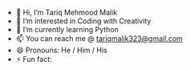- 👋 Hi, I’m Tariq Mehmood Malik
- 👀 I’m interested in Coding with Creativity 
- 🌱 I’m currently learning Python
- 📫 You can reach me @ tariqmalik323@gmail.com
- 😄 Pronouns: He / Him / His
- ⚡ Fun fact: 

<!---
Linux-Karachi/Linux-Karachi is a ✨ special ✨ repository because its `README.md` (this file) appears on your GitHub profile.
You can click the Preview link to take a look at your changes.
--->
